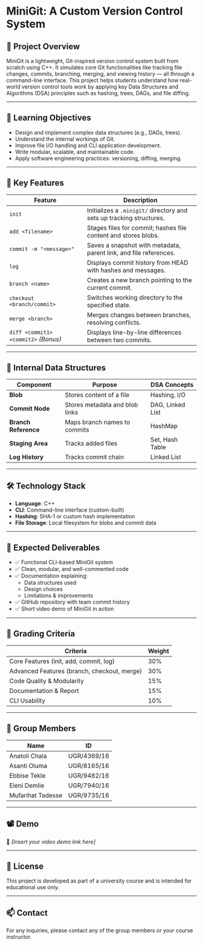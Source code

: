 # MiniGit: A Custom Version Control System

## 📌 Project Overview
MiniGit is a lightweight, Git-inspired version control system built from scratch using C++. It simulates core Git functionalities like tracking file changes, commits, branching, merging, and viewing history — all through a command-line interface. This project helps students understand how real-world version control tools work by applying key Data Structures and Algorithms (DSA) principles such as hashing, trees, DAGs, and file diffing.

---

## 🎯 Learning Objectives
- Design and implement complex data structures (e.g., DAGs, trees).
- Understand the internal workings of Git.
- Improve file I/O handling and CLI application development.
- Write modular, scalable, and maintainable code.
- Apply software engineering practices: versioning, diffing, merging.

---

## 🚀 Key Features
| Feature | Description |
|--------|-------------|
| `init` | Initializes a `.minigit/` directory and sets up tracking structures. |
| `add <filename>` | Stages files for commit; hashes file content and stores blobs. |
| `commit -m "<message>"` | Saves a snapshot with metadata, parent link, and file references. |
| `log` | Displays commit history from HEAD with hashes and messages. |
| `branch <name>` | Creates a new branch pointing to the current commit. |
| `checkout <branch/commit>` | Switches working directory to the specified state. |
| `merge <branch>` | Merges changes between branches, resolving conflicts. |
| `diff <commit1> <commit2>` *(Bonus)* | Displays line-by-line differences between two commits. |

---

## 📂 Internal Data Structures
| Component | Purpose | DSA Concepts |
|----------|---------|---------------|
| **Blob** | Stores content of a file | Hashing, I/O |
| **Commit Node** | Stores metadata and blob links | DAG, Linked List |
| **Branch Reference** | Maps branch names to commits | HashMap |
| **Staging Area** | Tracks added files | Set, Hash Table |
| **Log History** | Tracks commit chain | Linked List |

---

## 🛠️ Technology Stack
- **Language**: C++
- **CLI**: Command-line interface (custom-built)
- **Hashing**: SHA-1 or custom hash implementation
- **File Storage**: Local filesystem for blobs and commit data

---

## 📄 Expected Deliverables
- ✅ Functional CLI-based MiniGit system
- ✅ Clean, modular, and well-commented code
- ✅ Documentation explaining:
  - Data structures used
  - Design choices
  - Limitations & improvements
- ✅ GitHub repository with team commit history
- ✅ Short video demo of MiniGit in action

---

## 🧪 Grading Criteria

| Criteria | Weight |
|---------|--------|
| Core Features (init, add, commit, log) | 30% |
| Advanced Features (branch, checkout, merge) | 30% |
| Code Quality & Modularity | 15% |
| Documentation & Report | 15% |
| CLI Usability | 10% |

---

## 👥 Group Members

| Name | ID |
|------|----|
| Anatoli Chala | UGR/4369/16 |
| Asanti Oluma | UGR/8165/16 |
| Ebbise Tekle | UGR/9482/16 |
| Eleni Demlie | UGR/7940/16 |
| Mufarihat Tadesse | UGR/9735/16 |

---

## 📽️ Demo
📌 *[Insert your video demo link here]*

---

## 📎 License
This project is developed as part of a university course and is intended for educational use only.

---

## 📫 Contact
For any inquiries, please contact any of the group members or your course instructor.

